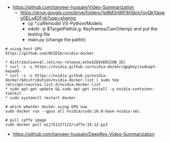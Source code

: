 #

* https://github.com/tanveer-hussain/Video-Summarization
	* https://drive.google.com/drive/folders/1p8M3rjWF8h5km7uyQkYaxwo0ELx4OFsb?usp=sharing
		* cp *.caffemodel VS-Python/Models
		* mkdir -p $TargetPath(e.g. Keyframes/Cam1/temp) and put the testing file
		* main.py (change the pathh)
```
# using host GPU
https://github.com/NVIDIA/nvidia-docker
   
* distribution=$(./etc/os‐release;echo$ID$VERSION_ID)
* curl ‐s ‐L https://nvidia.github.io/nvidia‐docker/gpgkey|sudoapt‐keyadd‐
* curl ‐s ‐L https://nvidia.github.io/nvidia‐docker/$distribution/nvidia‐docker.list | sudo tee /etc/apt/sources.list.d/nvidia‐docker.list
* sudo apt‐get update && sudo apt‐get install ‐y nvidia‐container‐toolkit
* sudo systemctl restart docker

# which whether docker using GPU now
sudo docker run --gpus all nvidia/cuda:10.0-base nvidia-smi

# pull caffe image
sudo docker pull wzj751127122/caffe:19.12-py3

```
* https://github.com/tanveer-hussain/DeepRes-Video-Summarization
